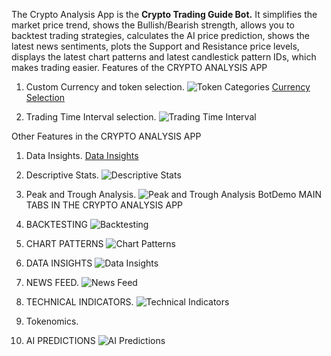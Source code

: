 The Crypto Analysis App is the **Crypto Trading Guide Bot.** It simplifies the market price trend, shows the Bullish/Bearish strength, allows you to backtest trading strategies, calculates the AI price prediction, shows the latest news sentiments, plots the Support and Resistance price levels, displays the latest chart patterns and latest candlestick pattern IDs, which makes trading easier.
Features of the CRYPTO ANALYSIS APP
1. Custom Currency and token selection.
   ![Token Categories](https://github.com/Dre-AsiliVentures/Business/assets/61284769/d223c7f4-25f9-4fcd-8a00-1a7d0fcbb018)
   [Currency Selection](https://github.com/Dre-AsiliVentures/Business/assets/61284769/20488ec7-1aea-4e73-a3a2-1795f3ec0d5b)
   
2. Trading Time Interval selection.
![ Trading Time Interval](https://github.com/Dre-AsiliVentures/Business/assets/61284769/071da1af-0614-49cd-af1a-7abf43339b97)

Other Features in the CRYPTO ANALYSIS APP
1. Data Insights.
   [ Data Insights](https://github.com/Dre-AsiliVentures/Business/assets/61284769/9d62334d-b69e-4a5e-8ba1-6a46b5e8d71a)
2. Descriptive Stats.
   ![ Descriptive Stats](https://github.com/Dre-AsiliVentures/Business/assets/61284769/4137aaef-c14c-46c9-987a-5d0f6da1d1c3)
3. Peak and Trough Analysis.
   ![Peak and Trough Analysis BotDemo](https://github.com/Dre-AsiliVentures/Business/assets/61284769/fa6039e4-1bf5-45d8-8e3c-32033a8f14c7)
MAIN TABS IN THE CRYPTO ANALYSIS APP

1. BACKTESTING
   ![Backtesting](https://github.com/Dre-AsiliVentures/Business/assets/61284769/325e666d-99f8-4808-9702-fa8691ba7763)
2. CHART PATTERNS
   ![Chart Patterns](https://github.com/Dre-AsiliVentures/Business/assets/61284769/633e26c5-8187-483d-b358-92188b2241f3)
3. DATA INSIGHTS
   ![Data Insights](https://github.com/Dre-AsiliVentures/Business/assets/61284769/959b36ba-e31d-4d0e-a412-a2732301a2be)
4. NEWS FEED.
   ![News Feed](https://github.com/Dre-AsiliVentures/Business/assets/61284769/6d2368c4-9caf-4ca8-961f-cdffd45226b7)
5. TECHNICAL INDICATORS.
   ![Technical Indicators](https://github.com/Dre-AsiliVentures/Business/assets/61284769/66b87ec8-a8be-44d3-bc13-fb29e3149857)
6. Tokenomics.
7. AI PREDICTIONS
  ![AI Predictions](https://github.com/Dre-AsiliVentures/Business/assets/61284769/48a154db-54f6-4144-a22b-b717e9fac330)
   
   
   
   


